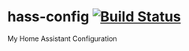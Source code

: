 # hass-config [![Build Status](https://travis-ci.com/rkoripalli/hass-config.svg?branch=master)](https://travis-ci.com/rkoripalli/hass-config)

My Home Assistant Configuration 


